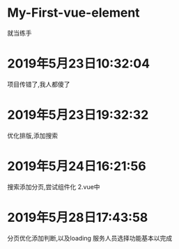 # My-First-vue-element
就当练手

# 2019年5月23日10:32:04
项目传错了,我人都傻了

# 2019年5月23日19:32:32
优化排版,添加搜索

# 2019年5月24日16:21:56
搜索添加分页,尝试组件化 2.vue中

# 2019年5月28日17:43:58
分页优化添加判断,以及loading 服务人员选择功能基本以完成

